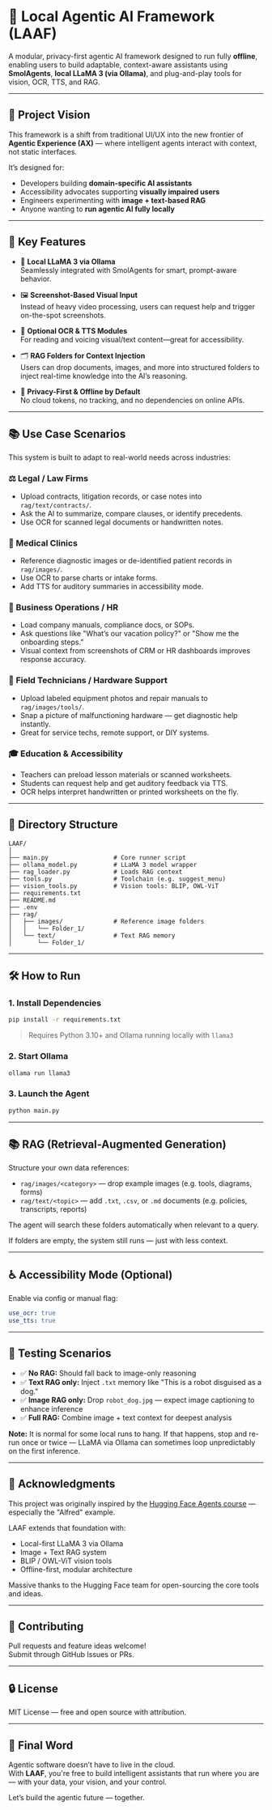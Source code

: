 # 🧠 Local Agentic AI Framework (LAAF)

A modular, privacy-first agentic AI framework designed to run fully **offline**, enabling users to build adaptable, context-aware assistants using **SmolAgents**, **local LLaMA 3 (via Ollama)**, and plug-and-play tools for vision, OCR, TTS, and RAG.

---

## 🚀 Project Vision

This framework is a shift from traditional UI/UX into the new frontier of **Agentic Experience (AX)** — where intelligent agents interact with context, not static interfaces.

It’s designed for:
- Developers building **domain-specific AI assistants**
- Accessibility advocates supporting **visually impaired users**
- Engineers experimenting with **image + text-based RAG**
- Anyone wanting to **run agentic AI fully locally**

---

## 🧩 Key Features

- 🤖 **Local LLaMA 3 via Ollama**  
  Seamlessly integrated with SmolAgents for smart, prompt-aware behavior.

- 🖼️ **Screenshot-Based Visual Input**  
  Instead of heavy video processing, users can request help and trigger on-the-spot screenshots.

- 🧾 **Optional OCR & TTS Modules**  
  For reading and voicing visual/text content—great for accessibility.

- 🗂️ **RAG Folders for Context Injection**  
  Users can drop documents, images, and more into structured folders to inject real-time knowledge into the AI’s reasoning.

- 🔐 **Privacy-First & Offline by Default**  
  No cloud tokens, no tracking, and no dependencies on online APIs.

---

## 📚 Use Case Scenarios

This system is built to adapt to real-world needs across industries:

### ⚖️ Legal / Law Firms
- Upload contracts, litigation records, or case notes into `rag/text/contracts/`.
- Ask the AI to summarize, compare clauses, or identify precedents.
- Use OCR for scanned legal documents or handwritten notes.

### 🏥 Medical Clinics
- Reference diagnostic images or de-identified patient records in `rag/images/`.
- Use OCR to parse charts or intake forms.
- Add TTS for auditory summaries in accessibility mode.

### 🏢 Business Operations / HR
- Load company manuals, compliance docs, or SOPs.
- Ask questions like "What’s our vacation policy?" or "Show me the onboarding steps."
- Visual context from screenshots of CRM or HR dashboards improves response accuracy.

### 🧰 Field Technicians / Hardware Support
- Upload labeled equipment photos and repair manuals to `rag/images/tools/`.
- Snap a picture of malfunctioning hardware — get diagnostic help instantly.
- Great for service techs, remote support, or DIY systems.

### 🎓 Education & Accessibility
- Teachers can preload lesson materials or scanned worksheets.
- Students can request help and get auditory feedback via TTS.
- OCR helps interpret handwritten or printed worksheets on the fly.

---

## 📁 Directory Structure

```
LAAF/
│
├── main.py                  # Core runner script
├── ollama_model.py          # LLaMA 3 model wrapper
├── rag_loader.py            # Loads RAG context
├── tools.py                 # Toolchain (e.g. suggest_menu)
├── vision_tools.py          # Vision tools: BLIP, OWL-ViT
├── requirements.txt
├── README.md
├── .env
├── rag/
│   ├── images/              # Reference image folders
│   │   └── Folder_1/
│   └── text/                # Text RAG memory
│       └── Folder_1/
```

---

## 🛠️ How to Run

### 1. Install Dependencies
```bash
pip install -r requirements.txt
```
> Requires Python 3.10+ and Ollama running locally with `llama3`

### 2. Start Ollama
```bash
ollama run llama3
```

### 3. Launch the Agent
```bash
python main.py
```

---

## 📚 RAG (Retrieval-Augmented Generation)

Structure your own data references:

- `rag/images/<category>` — drop example images (e.g. tools, diagrams, forms)
- `rag/text/<topic>` — add `.txt`, `.csv`, or `.md` documents (e.g. policies, transcripts, reports)

The agent will search these folders automatically when relevant to a query.

If folders are empty, the system still runs — just with less context.

---

## ♿ Accessibility Mode (Optional)

Enable via config or manual flag:
```yaml
use_ocr: true
use_tts: true
```

---

## 🔬 Testing Scenarios

- ✅ **No RAG:** Should fall back to image-only reasoning
- ✅ **Text RAG only:** Inject `.txt` memory like "This is a robot disguised as a dog."
- ✅ **Image RAG only:** Drop `robot_dog.jpg` — expect image captioning to enhance inference
- ✅ **Full RAG:** Combine image + text context for deepest analysis

**Note:** It is normal for some local runs to hang. If that happens, stop and re-run once or twice — LLaMA via Ollama can sometimes loop unpredictably on the first inference.

---

## 🙏 Acknowledgments

This project was originally inspired by the [Hugging Face Agents course](https://huggingface.co/learn/agents) — especially the "Alfred" example.

LAAF extends that foundation with:
- Local-first LLaMA 3 via Ollama
- Image + Text RAG system
- BLIP / OWL-ViT vision tools
- Offline-first, modular architecture

Massive thanks to the Hugging Face team for open-sourcing the core tools and ideas.

---

## 👥 Contributing

Pull requests and feature ideas welcome!  
Submit through GitHub Issues or PRs.

---

## 🔒 License

MIT License — free and open source with attribution.

---

## 🧭 Final Word

Agentic software doesn’t have to live in the cloud.  
With **LAAF**, you're free to build intelligent assistants that run where you are — with your data, your vision, and your control.

Let’s build the agentic future — together.
